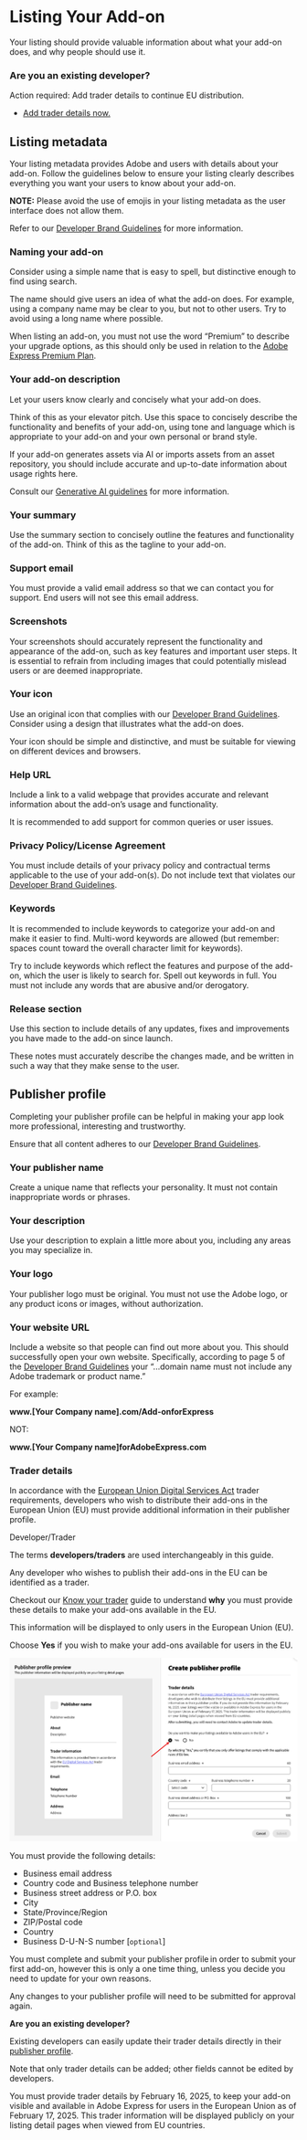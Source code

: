 # Listing Your Add-on

Your listing should provide valuable information about what your add-on does, and why people should use it.

<Announcement slots="heading, text, button" variant="secondary" />

### Are you an existing developer?

Action required: Add trader details to continue EU distribution.

- [Add trader details now.](https://new.express.adobe.com/add-ons?mode=submission)

## Listing metadata

Your listing metadata provides Adobe and users with details about your add-on. Follow the guidelines below to ensure your listing clearly describes everything you want your users to know about your add-on.

<InlineAlert slots="text" variant="info"/>

**NOTE:** Please avoid the use of emojis in your listing metadata as the user interface does not allow them.

Refer to our [Developer Brand Guidelines](../brand_guidelines.md) for more information.

### Naming your add-on

Consider using a simple name that is easy to spell, but distinctive enough to find using search.

The name should give users an idea of what the add-on does. For example, using a company name may be clear to you, but not to other users. Try to avoid using a long name where possible.

When listing an add-on, you must not use the word “Premium” to describe your upgrade options, as this should only be used in relation to the [Adobe Express Premium Plan](https://www.adobe.com/express/pricing).

### Your add-on description

Let your users know clearly and concisely what your add-on does.

Think of this as your elevator pitch. Use this space to concisely describe the functionality and benefits of your add-on, using tone and language which is appropriate to your add-on and your own personal or brand style.

If your add-on generates assets via AI or imports assets from an asset repository, you should include accurate and up-to-date information about usage rights here.

Consult our [Generative AI guidelines](../genai/) for more information.

### Your summary

Use the summary section to concisely outline the features and functionality of the add-on. Think of this as the tagline to your add-on.

### Support email

You must provide a valid email address so that we can contact you for support. End users will not see this email address.

### Screenshots

Your screenshots should accurately represent the functionality and appearance of the add-on, such as key features and important user steps. It is essential to refrain from including images that could potentially mislead users or are deemed inappropriate.

### Your icon

Use an original icon that complies with our [Developer Brand Guidelines](https://developer.adobe.com/express/embed-sdk/docs/assets/34359598a6bd85d69f1f09839ec43e12/Adobe_Express_Partner_Program_brand_guide.pdf). Consider using a design that illustrates what the add-on does.

Your icon should be simple and distinctive, and must be suitable for viewing on different devices and browsers.

### Help URL

Include a link to a valid webpage that provides accurate and relevant information about the add-on’s usage and functionality.

It is recommended to add support for common queries or user issues.

### Privacy Policy/License Agreement

You must include details of your privacy policy and contractual terms applicable to the use of your add-on(s). Do not include text that violates our [Developer Brand Guidelines](https://developer.adobe.com/express/embed-sdk/docs/assets/34359598a6bd85d69f1f09839ec43e12/Adobe_Express_Partner_Program_brand_guide.pdf).

### Keywords

It is recommended to include keywords to categorize your add-on and make it easier to find. Multi-word keywords are allowed (but remember: spaces count toward the overall character limit for keywords).

Try to include keywords which reflect the features and purpose of the add-on, which the user is likely to search for. Spell out keywords in full. You must not include any words that are abusive and/or derogatory.

### Release section

Use this section to include details of any updates, fixes and improvements you have made to the add-on since launch.

These notes must accurately describe the changes made, and be written in such a way that they make sense to the user.

## Publisher profile

Completing your publisher profile can be helpful in making your app look more professional, interesting and trustworthy.

Ensure that all content adheres to our [Developer Brand Guidelines](https://developer.adobe.com/express/embed-sdk/docs/assets/34359598a6bd85d69f1f09839ec43e12/Adobe_Express_Partner_Program_brand_guide.pdf).

### Your publisher name

Create a unique name that reflects your personality. It must not contain inappropriate words or phrases.

### Your description

Use your description to explain a little more about you, including any areas you may specialize in.

### Your logo

Your publisher logo must be original. You must not use the Adobe logo, or any product icons or images, without authorization.

### Your website URL

Include a website so that people can find out more about you. This should successfully open your own website. Specifically, according to page 5 of the [Developer Brand Guidelines](https://developer.adobe.com/express/embed-sdk/docs/assets/34359598a6bd85d69f1f09839ec43e12/Adobe_Express_Partner_Program_brand_guide.pdf) your “...domain name must not include any Adobe trademark or product name.”

For example:

**www.[Your Company name].com/Add-onforExpress**

NOT:

**www.[Your Company name]forAdobeExpress.com**

### Trader details

In accordance with the [European Union Digital Services Act](https://eur-lex.europa.eu/legal-content/EN/ALL/?uri=CELEX:32022R2065) trader requirements, developers who wish to distribute their add-ons in the European Union (EU) must provide additional information in their publisher profile.

<InlineAlert variant="info" slots="header, text1, text2, text3, text4" />

Developer/Trader

The terms **developers/traders** are used interchangeably in this guide.

Any developer who wishes to publish their add-ons in the EU can be identified as a trader.

Checkout our [Know your trader](https://developer.adobe.com/compliance/) guide to understand **why** you must provide these details to make your add-ons available in the EU.

This information will be displayed to only users in the European Union (EU).

Choose **Yes** if you wish to make your add-ons available for users in the EU.

![Trader details](../../img/trader-details.png)

You must provide the following details:

- Business email address​
- Country code and Business telephone number
- Business street address or P.O. box
- City
- State/Province/Region
- ZIP/Postal code
- Country
- Business D-U-N-S number [`optional`]

You must complete and submit your publisher profile in order to submit your first add-on, however this is only a one time thing, unless you decide you need to update for your own reasons.

Any changes to your publisher profile will need to be submitted for approval again.

<InlineAlert variant="warning" slots="header, text1, text2, text3" />

**Are you an existing developer?**

Existing developers can easily update their trader details directly in their [publisher profile](https://new.express.adobe.com/add-ons?mode=submission).

Note that only trader details can be added; other fields cannot be edited by developers.

You must provide trader details by February 16, 2025, to keep your add-on visible and available in Adobe Express for users in the European Union as of February 17, 2025. This trader information will be displayed publicly on your listing detail pages when viewed from EU countries.

